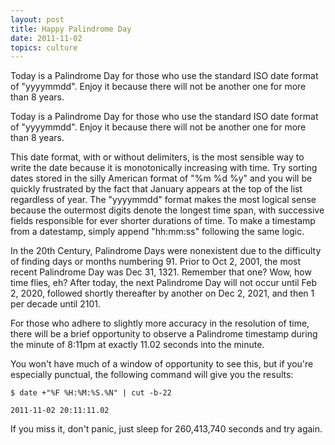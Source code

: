 ```yaml
---
layout: post
title: Happy Palindrome Day
date: 2011-11-02
topics: culture
---
```

Today is a Palindrome Day for those who use the standard ISO date format of "yyyymmdd".  Enjoy it because there will not be another one for more than 8 years.






<!--excerpt-->

Today is a Palindrome Day for those who use the standard ISO date format of "yyyymmdd".  Enjoy it because there will not be another one for more than 8 years.







This date format, with or without delimiters, is the most sensible way to write the date because it is monotonically increasing with time.  Try sorting dates stored in the silly American format of "%m %d %y" and you will be quickly frustrated by the fact that January appears at the top of the list regardless of year.  The "yyyymmdd" format makes the most logical sense because the outermost digits denote the longest time span, with successive fields responsible for ever shorter durations of time.  To make a timestamp from a datestamp, simply append "hh:mm:ss" following the same logic.







In the 20th Century, Palindrome Days were nonexistent due to the difficulty of finding days or months numbering 91.  Prior to Oct 2, 2001, the most recent Palindrome Day was Dec 31, 1321.  Remember that one?  Wow, how time flies, eh?  After today, the next Palindrome Day will not occur until Feb 2, 2020, followed shortly thereafter by another on Dec 2, 2021, and then 1 per decade until 2101.







For those who adhere to slightly more accuracy in the resolution of time, there will be a brief opportunity to observe a Palindrome timestamp during the minute of 8:11pm at exactly 11.02 seconds into the minute.







You won't have much of a window of opportunity to see this, but if you're especially punctual, the following command will give you the results:




    $ date +"%F %H:%M:%S.%N" | cut -b-22

    2011-11-02 20:11:11.02






If you miss it, don't panic, just sleep for 260,413,740 seconds and try again.
